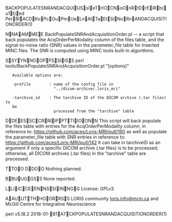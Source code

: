 BACKPOPULATESNRANDACQUIUSsIeTrIOCNoOnRtDrEiRb(u1t)ed PerBlACDKoPcOuPmUeLnAtTaEtSiNoRnANDACQUISITIONORDER(1)



NNAAMMEE
       BackPopulateSNRAndAcquisitionOrder.pl -- a script that back populates
       the AcqOrderPerModality column of the files table, and the
       signal-to-noise ratio (SNR) values in the parameter_file table for
       inserted MINC files. The SNR is computed using MINC tools built-in
       algorithms.

SSYYNNOOPPSSIISS
       perl tools/BackPopulateSNRAndAcquisitionOrder.pl "[options]"

       Available options are:

       -profile        : name of the config file in
                         "../dicom-archive/.loris_mri"

       -tarchive_id    : The tarchive ID of the DICOM archive (.tar files) to
       be
                         processed from the "tarchive" table

DDEESSCCRRIIPPTTIIOONN
       This script will back populate the files table with entries for the
       AcqOrderPerModality column; in reference to:
       https://github.com/aces/Loris-MRI/pull/160 as well as populate the
       parameter_file table with SNR entries in reference to:
       https://github.com/aces/Loris-MRI/pull/142 It can take in tarchiveID as
       an argument if only a specific DICOM archive (.tar files) is to be
       processed; otherwise, all DICOM archives (.tar files) in the "tarchive"
       table are processed.

TTOO DDOO
       Nothing planned.

BBUUGGSS
       None reported.

LLIICCEENNSSIINNGG
       License: GPLv3

AAUUTTHHOORRSS
       LORIS community <loris.info@mcin.ca> and McGill Centre for Integrative
       Neuroscience



perl v5.18.2                      2018-01-B1A7CKPOPULATESNRANDACQUISITIONORDER(1)

